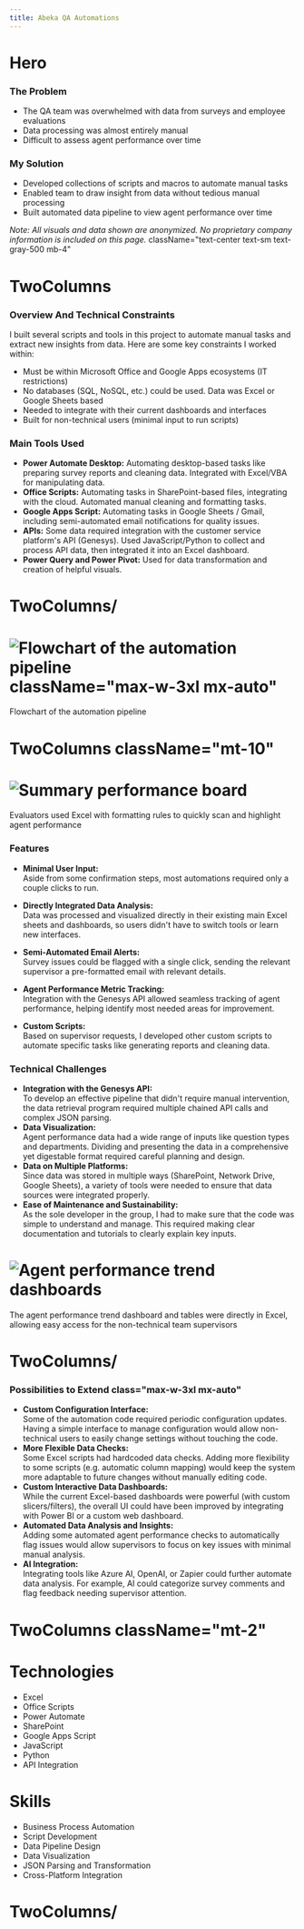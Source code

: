 ```yaml
---
title: Abeka QA Automations
---
```


# Hero

### The Problem
- The QA team was overwhelmed with data from surveys and employee evaluations
- Data processing was almost entirely manual
- Difficult to assess agent performance over time

### My Solution
- Developed collections of scripts and macros to automate manual tasks
- Enabled team to draw insight from data without tedious manual processing
- Built automated data pipeline to view agent performance over time

*Note: All visuals and data shown are anonymized. No proprietary company information is included on this page.* className="text-center text-sm text-gray-500 mb-4"

# TwoColumns

### Overview And Technical Constraints
I built several scripts and tools in this project to automate manual tasks and extract new insights from data. Here are some key constraints I worked within:
- Must be within Microsoft Office and Google Apps ecosystems (IT restrictions)
- No databases (SQL, NoSQL, etc.) could be used. Data was Excel or Google Sheets based
- Needed to integrate with their current dashboards and interfaces
- Built for non-technical users (minimal input to run scripts)

### Main Tools Used
- **Power Automate Desktop:** Automating desktop-based tasks like preparing survey reports and cleaning data. Integrated with Excel/VBA for manipulating data.
- **Office Scripts:** Automating tasks in SharePoint-based files, integrating with the cloud. Automated manual cleaning and formatting tasks.
- **Google Apps Script:** Automating tasks in Google Sheets / Gmail, including semi-automated email notifications for quality issues.
- **APIs:** Some data required integration with the customer service platform's API (Genesys). Used JavaScript/Python to collect and process API data, then integrated it into an Excel dashboard.
- **Power Query and Power Pivot:** Used for data transformation and creation of helpful visuals.

# TwoColumns/


# ![Flowchart of the automation pipeline](/images/projectPages/qa-data-automations-flowchart.svg) className="max-w-3xl mx-auto"
Flowchart of the automation pipeline


# TwoColumns className="mt-10"

# ![Summary performance board](/images/projectPages/qa-evaluation-sheet.png)
Evaluators used Excel with formatting rules to quickly scan and highlight agent performance

### Features
- **Minimal User Input:**  
  Aside from some confirmation steps, most automations required only a couple clicks to run.

- **Directly Integrated Data Analysis:**  
  Data was processed and visualized directly in their existing main Excel sheets and dashboards, so users didn't have to switch tools or learn new interfaces.

- **Semi-Automated Email Alerts:**  
  Survey issues could be flagged with a single click, sending the relevant supervisor a pre-formatted email with relevant details.

- **Agent Performance Metric Tracking:**  
  Integration with the Genesys API allowed seamless tracking of agent performance, helping identify most needed areas for improvement.

- **Custom Scripts:**  
  Based on supervisor requests, I developed other custom scripts to automate specific tasks like generating reports and cleaning data.

### Technical Challenges
- **Integration with the Genesys API:**  
    To develop an effective pipeline that didn't require manual intervention, the data retrieval program required multiple chained API calls and complex JSON parsing.
- **Data Visualization:**  
    Agent performance data had a wide range of inputs like question types and departments. Dividing and presenting the data in a comprehensive yet digestable format required careful planning and design.
- **Data on Multiple Platforms:**  
    Since data was stored in multiple ways (SharePoint, Network Drive, Google Sheets), a variety of tools were needed to ensure that data sources were integrated properly.
- **Ease of Maintenance and Sustainability:**  
    As the sole developer in the group, I had to make sure that the code was simple to understand and manage. This required making clear documentation and tutorials to clearly explain key inputs.

# ![Agent performance trend dashboards](/images/projectPages/qa-data-agent-trends.png)
The agent performance trend dashboard and tables were directly in Excel, allowing easy access for the non-technical team supervisors

# TwoColumns/

### Possibilities to Extend class="max-w-3xl mx-auto"
- **Custom Configuration Interface:**  
  Some of the automation code required periodic configuration updates. Having a simple interface to manage configuration would allow non-technical users to easily change settings without touching the code.
- **More Flexible Data Checks:**  
    Some Excel scripts had hardcoded data checks. Adding more flexibility to some scripts (e.g. automatic column mapping) would keep the system more adaptable to future changes without manually editing code.
- **Custom Interactive Data Dashboards:**  
    While the current Excel-based dashboards were powerful (with custom slicers/filters), the overall UI could have been improved by integrating with Power BI or a custom web dashboard.
- **Automated Data Analysis and Insights:**  
  Adding some automated agent performance checks to automatically flag issues would allow supervisors to focus on key issues with minimal manual analysis.
- **AI Integration:**  
  Integrating tools like Azure AI, OpenAI, or Zapier could further automate data analysis. For example, AI could categorize survey comments and flag feedback needing supervisor attention.

# TwoColumns className="mt-2"
# Technologies
- Excel
- Office Scripts
- Power Automate
- SharePoint
- Google Apps Script
- JavaScript
- Python
- API Integration

# Skills
- Business Process Automation
- Script Development
- Data Pipeline Design
- Data Visualization
- JSON Parsing and Transformation
- Cross-Platform Integration
# TwoColumns/
